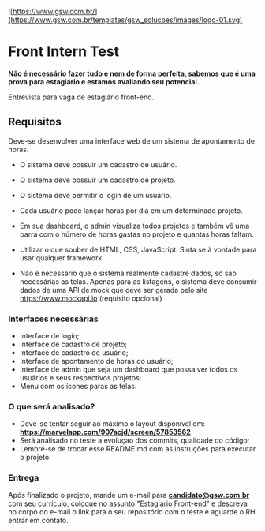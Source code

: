 ![https://www.gsw.com.br/](https://www.gsw.com.br/templates/gsw_solucoes/images/logo-01.svg)

# Front Intern Test  #

**Não é necessário fazer tudo e nem de forma perfeita, sabemos que é uma prova para estagiário e estamos avaliando seu potencial.**

Entrevista para vaga de estagiário front-end.

## Requisitos
Deve-se desenvolver uma interface web de um sistema de apontamento de horas.

 - O sistema deve possuir um cadastro de usuário.
 
 - O sistema deve possuir um cadastro de projeto.
 
  - O sistema deve permitir o login de um usuário.

 - Cada usuário pode lançar horas por dia em um determinado projeto.

 - Em sua dashboard, o admin visualiza todos projetos e também vê uma barra com o número de horas gastas no projeto e quantas horas faltam.

- Utilizar o que souber de HTML, CSS, JavaScript. Sinta se à vontade para usar qualquer framework.

- Não é necessário que o sistema realmente cadastre dados, só são necessárias as telas. Apenas para as listagens, o sistema deve consumir dados de uma API de mock que deve ser gerada pelo site https://www.mockapi.io (requisito opcional)

### Interfaces necessárias

- Interface de login;
- Interface de cadastro de projeto;
- Interface de cadastro de usuário;
- Interface de apontamento de horas do usuário;
- Interface de admin que seja um dashboard que possa ver todos os usuários e seus respectivos projetos;
- Menu com os ícones paras as telas.


### O que será analisado? ###
- Deve-se tentar seguir ao máximo o layout disponível em: **https://marvelapp.com/907acjd/screen/57853562**
- Será analisado no teste a evoluçao dos commits, qualidade do código;
- Lembre-se de trocar esse README.md com as instruções para executar o projeto.
 
 
### Entrega ###

Após finalizado o projeto, mande um e-mail para **candidato@gsw.com.br** com seu currículo, coloque no assunto "Estagiário Front-end" e descreva no corpo do e-mail o link para o seu repositório com o teste e aguarde o RH entrar em contato.
